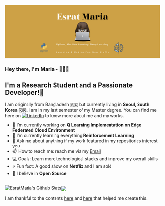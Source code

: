 ![](header/header.png)
### Hey there, I'm Maria - 🙋🏽‍♀️


## I'm a Research Student and a Passionate Developer!🌺

I am originally from Bangladesh 🇧🇩 but currently living in **Seoul, South Korea 🇰🇷.** I am in my last semester of my Master degree. You can find me here on [![LinkedIn][2.2]][2] to know more about me and my works.

<!-- Icons -->
[2.2]: https://raw.githubusercontent.com/MartinHeinz/MartinHeinz/master/linkedin-3-16.png (LinkedIn icon without padding)

<!-- Links to your social media accounts -->
[2]: https://www.linkedin.com/in/esrat-maria-1598ab19a/


- 🔭 I’m currently working on **Q Learning Implementation on Edge Federated Cloud Environment**
- 🌱 I’m currently learning everything **Reinforcement Learning**
- 💬 Ask me about anything if my work featured in my repositories interest you
- 📫 How to reach me: reach me via my [Email](esrat.maria@icloud.com)
- 💻 Goals: Learn more technological stacks and improve my overall skills
- ⚡ Fun fact: A good show on **Netflix** and I am sold
- 🧡 I believe in **Open Source**

</br>
<img align="center" src="https://github-readme-stats.vercel.app/api/top-langs/?username=EsratMaria&langs_count=8&layout=compact" />
<img align="left" alt="EsratMaria's Github Stats" src="https://github-readme-stats.codestackr.vercel.app/api?username=EsratMaria&show_icons=true&hide_border=true"/>
<br/>


I am thankful to the contents [here](https://www.youtube.com/watch?v=ECuqb5Tv9qI) and [here](https://github.com/anuraghazra/github-readme-stats) that helped me create this.
